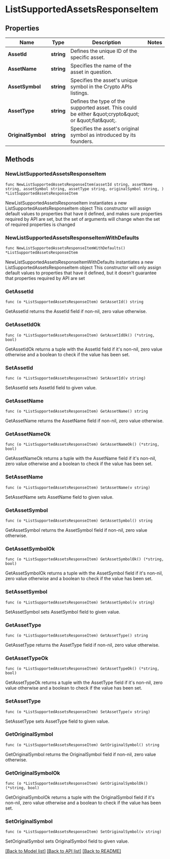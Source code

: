 # ListSupportedAssetsResponseItem

## Properties

Name | Type | Description | Notes
------------ | ------------- | ------------- | -------------
**AssetId** | **string** | Defines the unique ID of the specific asset. | 
**AssetName** | **string** | Specifies the name of the asset in question. | 
**AssetSymbol** | **string** | Specifies the asset&#39;s unique symbol in the Crypto APIs listings. | 
**AssetType** | **string** | Defines the type of the supported asset. This could be either \&quot;crypto\&quot; or \&quot;fiat\&quot;. | 
**OriginalSymbol** | **string** | Specifies the asset&#39;s original symbol as introduced by its founders. | 

## Methods

### NewListSupportedAssetsResponseItem

`func NewListSupportedAssetsResponseItem(assetId string, assetName string, assetSymbol string, assetType string, originalSymbol string, ) *ListSupportedAssetsResponseItem`

NewListSupportedAssetsResponseItem instantiates a new ListSupportedAssetsResponseItem object
This constructor will assign default values to properties that have it defined,
and makes sure properties required by API are set, but the set of arguments
will change when the set of required properties is changed

### NewListSupportedAssetsResponseItemWithDefaults

`func NewListSupportedAssetsResponseItemWithDefaults() *ListSupportedAssetsResponseItem`

NewListSupportedAssetsResponseItemWithDefaults instantiates a new ListSupportedAssetsResponseItem object
This constructor will only assign default values to properties that have it defined,
but it doesn't guarantee that properties required by API are set

### GetAssetId

`func (o *ListSupportedAssetsResponseItem) GetAssetId() string`

GetAssetId returns the AssetId field if non-nil, zero value otherwise.

### GetAssetIdOk

`func (o *ListSupportedAssetsResponseItem) GetAssetIdOk() (*string, bool)`

GetAssetIdOk returns a tuple with the AssetId field if it's non-nil, zero value otherwise
and a boolean to check if the value has been set.

### SetAssetId

`func (o *ListSupportedAssetsResponseItem) SetAssetId(v string)`

SetAssetId sets AssetId field to given value.


### GetAssetName

`func (o *ListSupportedAssetsResponseItem) GetAssetName() string`

GetAssetName returns the AssetName field if non-nil, zero value otherwise.

### GetAssetNameOk

`func (o *ListSupportedAssetsResponseItem) GetAssetNameOk() (*string, bool)`

GetAssetNameOk returns a tuple with the AssetName field if it's non-nil, zero value otherwise
and a boolean to check if the value has been set.

### SetAssetName

`func (o *ListSupportedAssetsResponseItem) SetAssetName(v string)`

SetAssetName sets AssetName field to given value.


### GetAssetSymbol

`func (o *ListSupportedAssetsResponseItem) GetAssetSymbol() string`

GetAssetSymbol returns the AssetSymbol field if non-nil, zero value otherwise.

### GetAssetSymbolOk

`func (o *ListSupportedAssetsResponseItem) GetAssetSymbolOk() (*string, bool)`

GetAssetSymbolOk returns a tuple with the AssetSymbol field if it's non-nil, zero value otherwise
and a boolean to check if the value has been set.

### SetAssetSymbol

`func (o *ListSupportedAssetsResponseItem) SetAssetSymbol(v string)`

SetAssetSymbol sets AssetSymbol field to given value.


### GetAssetType

`func (o *ListSupportedAssetsResponseItem) GetAssetType() string`

GetAssetType returns the AssetType field if non-nil, zero value otherwise.

### GetAssetTypeOk

`func (o *ListSupportedAssetsResponseItem) GetAssetTypeOk() (*string, bool)`

GetAssetTypeOk returns a tuple with the AssetType field if it's non-nil, zero value otherwise
and a boolean to check if the value has been set.

### SetAssetType

`func (o *ListSupportedAssetsResponseItem) SetAssetType(v string)`

SetAssetType sets AssetType field to given value.


### GetOriginalSymbol

`func (o *ListSupportedAssetsResponseItem) GetOriginalSymbol() string`

GetOriginalSymbol returns the OriginalSymbol field if non-nil, zero value otherwise.

### GetOriginalSymbolOk

`func (o *ListSupportedAssetsResponseItem) GetOriginalSymbolOk() (*string, bool)`

GetOriginalSymbolOk returns a tuple with the OriginalSymbol field if it's non-nil, zero value otherwise
and a boolean to check if the value has been set.

### SetOriginalSymbol

`func (o *ListSupportedAssetsResponseItem) SetOriginalSymbol(v string)`

SetOriginalSymbol sets OriginalSymbol field to given value.



[[Back to Model list]](../README.md#documentation-for-models) [[Back to API list]](../README.md#documentation-for-api-endpoints) [[Back to README]](../README.md)


